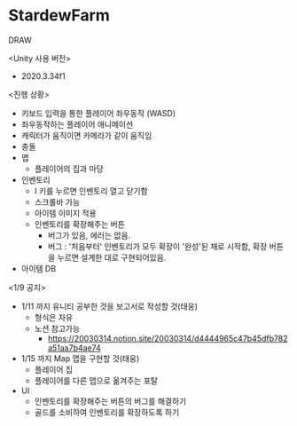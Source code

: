 # StardewFarm
DRAW

<Unity 사용 버전>
- 2020.3.34f1

<진행 상황>
- 키보드 입력을 통한 플레이어 좌우동작 (WASD)
- 좌우동작하는 플레이어 애니메이션
- 캐릭터가 움직이면 카메라가 같이 움직임
- 충돌
- 맵
  - 플레이어의 집과 마당
- 인벤토리
  - I 키를 누르면 인벤토리 열고 닫기함
  - 스크롤바 가능
  - 아이템 이미지 적용
  - 인벤토리를 확장해주는 버튼
    - 버그가 있음, 에러는 없음.
    - 버그 : '처음부터' 인벤토리가 모두 확장이 '완성'된 채로 시작함, 확장 버튼을 누르면 설계한 대로 구현되어있음.
- 아이템 DB

<1/9 공지>
- 1/11 까지 유니티 공부한 것을 보고서로 작성할 것(태웅)
  - 형식은 자유
  - 노션 참고가능
    - https://20030314.notion.site/20030314/d4444965c47b45dfb782a51aa7b4ae74
- 1/15 까지 Map 맵을 구현할 것(태웅)
  - 플레이어 집
  - 플레이어를 다른 맵으로 옮겨주는 포탈
- UI
  - 인벤토리를 확장해주는 버튼의 버그를 해결하기
  - 골드를 소비하여 인벤토리를 확장하도록 하기
